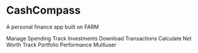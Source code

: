# CashCompass

 A personal finance app built on FARM

Manage Spending 
Track Investments
Download Transactions
Calculate Net Worth
Track Portfolio Performance
Multiuser
